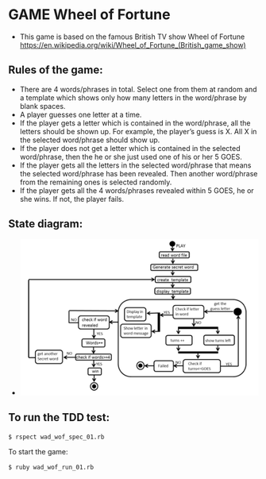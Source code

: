 # GAME Wheel of Fortune

* This game is based on the famous British TV show Wheel of Fortune
https://en.wikipedia.org/wiki/Wheel_of_Fortune_(British_game_show)

## Rules of the game:
* There are 4 words/phrases in total. 
Select one from them at random and a template which shows only how many letters in 
the word/phrase by blank spaces. 
* A player guesses one letter at a time. 
* If the player gets a letter which is contained in the word/phrase, all the letters should be shown up. For example, the player’s guess is X. All X in the selected word/phrase should show up. 
* If the player does not get a letter which is contained in the selected word/phrase, then the he or she just used one of his or her 5 GOES. 
* If the player gets all the letters in the selected word/phrase that means the selected word/phrase has been revealed. Then another word/phrase from the remaining ones is selected randomly. 
* If the player gets all the 4 words/phrases revealed within 5 GOES, he or she wins. If not, the player fails. 

## State diagram:

* ![image](https://github.com/HM2468/GAME-WOF/blob/main/wof.png)

## To run the TDD test:
```
$ rspect wad_wof_spec_01.rb
```

To start the game:
```
$ ruby wad_wof_run_01.rb
```


